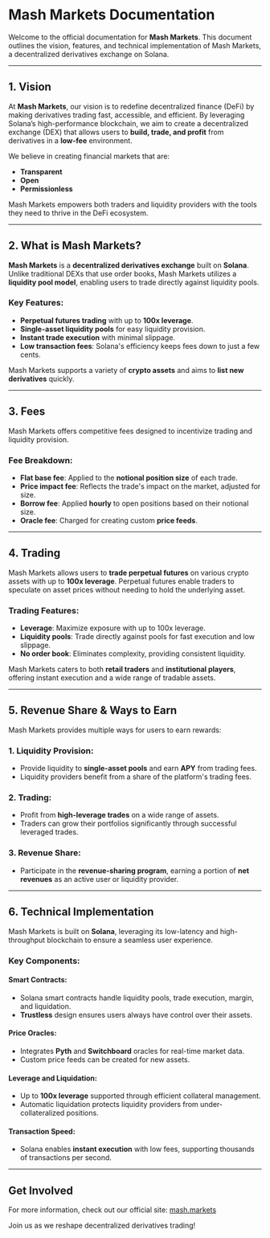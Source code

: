 # Mash Markets Documentation

Welcome to the official documentation for **Mash Markets**. This document outlines the vision, features, and technical implementation of Mash Markets, a decentralized derivatives exchange on Solana.

---

## 1. Vision

At **Mash Markets**, our vision is to redefine decentralized finance (DeFi) by making derivatives trading fast, accessible, and efficient. By leveraging Solana’s high-performance blockchain, we aim to create a decentralized exchange (DEX) that allows users to **build, trade, and profit** from derivatives in a **low-fee** environment.

We believe in creating financial markets that are:
- **Transparent**
- **Open**
- **Permissionless**

Mash Markets empowers both traders and liquidity providers with the tools they need to thrive in the DeFi ecosystem.

---

## 2. What is Mash Markets?

**Mash Markets** is a **decentralized derivatives exchange** built on **Solana**. Unlike traditional DEXs that use order books, Mash Markets utilizes a **liquidity pool model**, enabling users to trade directly against liquidity pools.

### Key Features:
- **Perpetual futures trading** with up to **100x leverage**.
- **Single-asset liquidity pools** for easy liquidity provision.
- **Instant trade execution** with minimal slippage.
- **Low transaction fees**: Solana's efficiency keeps fees down to just a few cents.

Mash Markets supports a variety of **crypto assets** and aims to **list new derivatives** quickly.

---

## 3. Fees

Mash Markets offers competitive fees designed to incentivize trading and liquidity provision.

### Fee Breakdown:
- **Flat base fee**: Applied to the **notional position size** of each trade.
- **Price impact fee**: Reflects the trade's impact on the market, adjusted for size.
- **Borrow fee**: Applied **hourly** to open positions based on their notional size.
- **Oracle fee**: Charged for creating custom **price feeds**.

---

## 4. Trading

Mash Markets allows users to **trade perpetual futures** on various crypto assets with up to **100x leverage**. Perpetual futures enable traders to speculate on asset prices without needing to hold the underlying asset.

### Trading Features:
- **Leverage**: Maximize exposure with up to 100x leverage.
- **Liquidity pools**: Trade directly against pools for fast execution and low slippage.
- **No order book**: Eliminates complexity, providing consistent liquidity.

Mash Markets caters to both **retail traders** and **institutional players**, offering instant execution and a wide range of tradable assets.

---

## 5. Revenue Share & Ways to Earn

Mash Markets provides multiple ways for users to earn rewards:

### 1. **Liquidity Provision**:
- Provide liquidity to **single-asset pools** and earn **APY** from trading fees.
- Liquidity providers benefit from a share of the platform's trading fees.

### 2. **Trading**:
- Profit from **high-leverage trades** on a wide range of assets.
- Traders can grow their portfolios significantly through successful leveraged trades.

### 3. **Revenue Share**:
- Participate in the **revenue-sharing program**, earning a portion of **net revenues** as an active user or liquidity provider.

---

## 6. Technical Implementation

Mash Markets is built on **Solana**, leveraging its low-latency and high-throughput blockchain to ensure a seamless user experience.

### Key Components:

#### **Smart Contracts**:
- Solana smart contracts handle liquidity pools, trade execution, margin, and liquidation.
- **Trustless** design ensures users always have control over their assets.

#### **Price Oracles**:
- Integrates **Pyth** and **Switchboard** oracles for real-time market data.
- Custom price feeds can be created for new assets.

#### **Leverage and Liquidation**:
- Up to **100x leverage** supported through efficient collateral management.
- Automatic liquidation protects liquidity providers from under-collateralized positions.

#### **Transaction Speed**:
- Solana enables **instant execution** with low fees, supporting thousands of transactions per second.

---

## Get Involved

For more information, check out our official site: [mash.markets](https://mash.markets)

Join us as we reshape decentralized derivatives trading!

